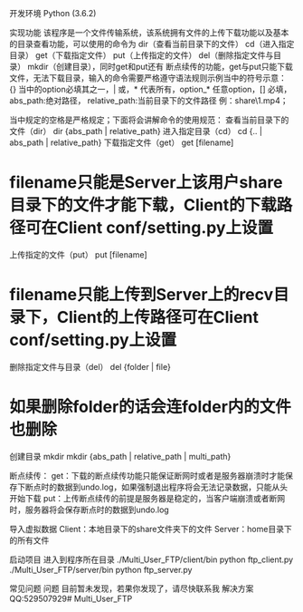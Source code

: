 开发环境
Python (3.6.2)

实现功能
该程序是一个文件传输系统，该系统拥有文件的上传下载功能以及基本的目录查看功能，可以使用的命令为 dir（查看当前目录下的文件）
cd（进入指定目录） get（下载指定文件） put（上传指定的文件） del（删除指定文件与目录） mkdir（创建目录），同时get和put还有
断点续传的功能，get与put只能下载文件，无法下载目录，输入的命令需要严格遵守语法规则示例当中的符号示意：
{} 当中的option必填其之一，| 或，* 代表所有，option_* 任意option，[] 必填，abs_path:绝对路径，
relative_path:当前目录下的文件路径 例：share\1.mp4；

当中规定的空格是严格规定；下面将会讲解命令的使用规范：
查看当前目录下的文件（dir）
dir {abs_path | relative_path}
进入指定目录（cd）
cd {.. | abs_path | relative_path}
下载指定文件（get）
get [filename]
# filename只能是Server上该用户share目录下的文件才能下载，Client的下载路径可在Client conf/setting.py上设置
上传指定的文件（put）
put [filename]
# filename只能上传到Server上的recv目录下，Client的上传路径可在Client conf/setting.py上设置
删除指定文件与目录（del）
del {folder | file}
# 如果删除folder的话会连folder内的文件也删除
创建目录 mkdir
mkdir {abs_path | relative_path | multi_path}

断点续传：
get：下载的断点续传功能只能保证断网时或者是服务器崩溃时才能保存下断点时的数据到undo.log，如果强制退出程序将会无法记录数据，只能从头开始下载
put：上传断点续传的前提是服务器是稳定的，当客户端崩溃或者断网时，服务器将会保存断点时的数据到undo.log

导入虚拟数据
Client：本地目录下的share文件夹下的文件
Server：home目录下的所有文件

启动项目
进入到程序所在目录
./Multi_User_FTP/client/bin
python ftp_client.py
./Multi_User_FTP/server/bin
python ftp_server.py

常见问题
问题
目前暂未发现，若果你发现了，请尽快联系我
解决方案
QQ:529507929# Multi_User_FTP
